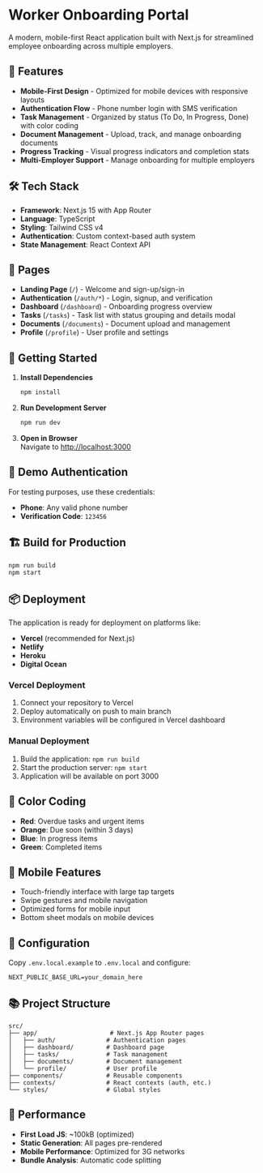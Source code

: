 # Worker Onboarding Portal

A modern, mobile-first React application built with Next.js for streamlined employee onboarding across multiple employers.

## 🚀 Features

- **Mobile-First Design** - Optimized for mobile devices with responsive layouts
- **Authentication Flow** - Phone number login with SMS verification
- **Task Management** - Organized by status (To Do, In Progress, Done) with color coding
- **Document Management** - Upload, track, and manage onboarding documents
- **Progress Tracking** - Visual progress indicators and completion stats
- **Multi-Employer Support** - Manage onboarding for multiple employers

## 🛠️ Tech Stack

- **Framework**: Next.js 15 with App Router
- **Language**: TypeScript
- **Styling**: Tailwind CSS v4
- **Authentication**: Custom context-based auth system
- **State Management**: React Context API

## 📱 Pages

- **Landing Page** (`/`) - Welcome and sign-up/sign-in
- **Authentication** (`/auth/*`) - Login, signup, and verification
- **Dashboard** (`/dashboard`) - Onboarding progress overview
- **Tasks** (`/tasks`) - Task list with status grouping and details modal
- **Documents** (`/documents`) - Document upload and management
- **Profile** (`/profile`) - User profile and settings

## 🚦 Getting Started

1. **Install Dependencies**
   ```bash
   npm install
   ```

2. **Run Development Server**
   ```bash
   npm run dev
   ```

3. **Open in Browser**  
   Navigate to [http://localhost:3000](http://localhost:3000)

## 🔐 Demo Authentication

For testing purposes, use these credentials:
- **Phone**: Any valid phone number
- **Verification Code**: `123456`

## 🏗️ Build for Production

```bash
npm run build
npm start
```

## 📦 Deployment

The application is ready for deployment on platforms like:
- **Vercel** (recommended for Next.js)
- **Netlify**
- **Heroku**
- **Digital Ocean**

### Vercel Deployment

1. Connect your repository to Vercel
2. Deploy automatically on push to main branch
3. Environment variables will be configured in Vercel dashboard

### Manual Deployment

1. Build the application: `npm run build`
2. Start the production server: `npm start`
3. Application will be available on port 3000

## 🎨 Color Coding

- **Red**: Overdue tasks and urgent items
- **Orange**: Due soon (within 3 days)
- **Blue**: In progress items
- **Green**: Completed items

## 📱 Mobile Features

- Touch-friendly interface with large tap targets
- Swipe gestures and mobile navigation
- Optimized forms for mobile input
- Bottom sheet modals on mobile devices

## 🔧 Configuration

Copy `.env.local.example` to `.env.local` and configure:

```env
NEXT_PUBLIC_BASE_URL=your_domain_here
```

## 📚 Project Structure

```
src/
├── app/                    # Next.js App Router pages
│   ├── auth/              # Authentication pages
│   ├── dashboard/         # Dashboard page
│   ├── tasks/             # Task management
│   ├── documents/         # Document management
│   └── profile/           # User profile
├── components/            # Reusable components
├── contexts/              # React contexts (auth, etc.)
└── styles/                # Global styles
```

## 🚀 Performance

- **First Load JS**: ~100kB (optimized)
- **Static Generation**: All pages pre-rendered  
- **Mobile Performance**: Optimized for 3G networks
- **Bundle Analysis**: Automatic code splitting
